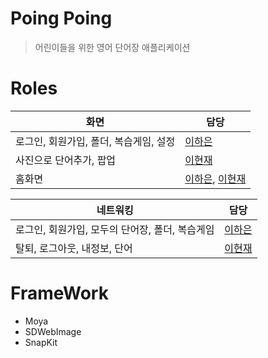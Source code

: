# Poing Poing

> 어린이들을 위한 영어 단어장 애플리케이션


# Roles


| 화면                  | 담당       |
|---------------------|----------|
| 로그인, 회원가입, 폴더, 복습게임, 설정 | [이하은](https://github.com/Haeuncs)      |
| 사진으로 단어추가, 팝업      | [이현재](https://github.com/Odyflame)      |
| 홈화면                 | [이하은](https://github.com/Haeuncs), [이현재](https://github.com/Odyflame) |



| 네트워킹               | 담당       |
|--------------------|----------|
| 로그인, 회원가입, 모두의 단어장, 폴더, 복습게임  | [이하은](https://github.com/Haeuncs)      |
| 탈퇴, 로그아웃, 내정보, 단어                | [이현재](https://github.com/Odyflame)      |



# FrameWork

- Moya
- SDWebImage
- SnapKit
